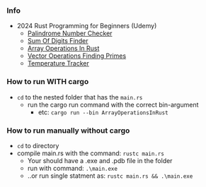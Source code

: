 

### Info

- 2024 Rust Programming for Beginners (Udemy)
  - [Palindrome Number Checker](https://www.udemy.com/course/rust-programming4u/learn/practice/1526876#overview)
  - [Sum Of Digits Finder](https://www.udemy.com/course/rust-programming4u/learn/practice/1526878#overview)
  - [Array Operations In Rust](https://www.udemy.com/course/rust-programming4u/learn/practice/1526878#overview)
  - [Vector Operations Finding Primes](https://www.udemy.com/course/rust-programming4u/learn/practice/1526878#overview)
  - [Temperature Tracker](https://www.udemy.com/course/rust-programming4u/learn/practice/1526878#overview)


### How to run WITH cargo
- `cd` to the nested folder that has the `main.rs`
  - run the cargo run command with the correct bin-argument
    - etc: `cargo run --bin ArrayOperationsInRust` 

### How to run manually without cargo
- `cd` to directory
- compile main.rs with the command: `rustc main.rs`
  - Your should have a .exe and .pdb file in the folder
  - run with command: `.\main.exe`
  - ..or run single statment as: `rustc main.rs && .\main.exe`

